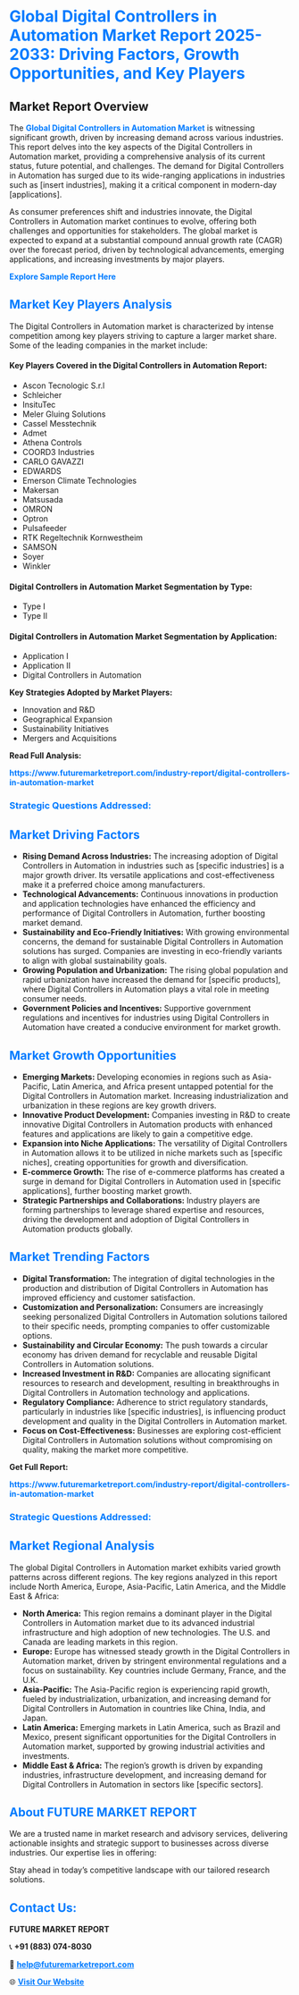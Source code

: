 <h1 style="color: #007BFF;">Global Digital Controllers in Automation Market Report 2025-2033: Driving Factors, Growth Opportunities, and Key Players</h1>

<section id="overview">
<h2>Market Report Overview</h2>
<p>The <a href="https://www.futuremarketreport.com/industry-report/digital-controllers-in-automation-market" style="color: #007BFF; text-decoration: none;"><strong>Global Digital Controllers in Automation Market</strong></a> is witnessing significant growth, driven by increasing demand across various industries. This report delves into the key aspects of the Digital Controllers in Automation market, providing a comprehensive analysis of its current status, future potential, and challenges. The demand for Digital Controllers in Automation has surged due to its wide-ranging applications in industries such as [insert industries], making it a critical component in modern-day [applications].</p>
<p>As consumer preferences shift and industries innovate, the Digital Controllers in Automation market continues to evolve, offering both challenges and opportunities for stakeholders. The global market is expected to expand at a substantial compound annual growth rate (CAGR) over the forecast period, driven by technological advancements, emerging applications, and increasing investments by major players.</p>
</section>

<section id="overview">
<p><a href="https://www.futuremarketreport.com/request-sample/reportId=112333" style="color: #007BFF; text-decoration: none;"><strong>Explore Sample Report Here</strong></a></p>
</section>

<section id="key-players">
<h2 style="color: #007BFF;">Market Key Players Analysis</h2>
<p>The Digital Controllers in Automation market is characterized by intense competition among key players striving to capture a larger market share. Some of the leading companies in the market include:</p>
<h4>Key Players Covered in the Digital Controllers in Automation Report:</h4>
<ul><li>Ascon Tecnologic S.r.l</li><li>Schleicher</li><li>InsituTec</li><li>Meler Gluing Solutions</li><li>Cassel Messtechnik</li><li>Admet</li><li>Athena Controls</li><li>COORD3 Industries</li><li>CARLO GAVAZZI</li><li>EDWARDS</li><li>Emerson Climate Technologies</li><li>Makersan</li><li>Matsusada</li><li>OMRON</li><li>Optron</li><li>Pulsafeeder</li><li>RTK Regeltechnik Kornwestheim</li><li>SAMSON</li><li>Soyer</li><li>Winkler</li></ul>
<h4>Digital Controllers in Automation Market Segmentation by Type:</h4>
<ul><li>Type I</li><li>Type II</li></ul>

<h4>Digital Controllers in Automation Market Segmentation by Application:</h4>
<ul><li>Application I</li><li>Application II</li><li>Digital Controllers in Automation</li></ul>
<p><strong>Key Strategies Adopted by Market Players:</strong></p>
<ul>
<li>Innovation and R&D</li>
<li>Geographical Expansion</li>
<li>Sustainability Initiatives</li>
<li>Mergers and Acquisitions</li>
</ul>
</section>

<section>
<p><strong>Read Full Analysis: </strong></p><a href="https://www.futuremarketreport.com/industry-report/digital-controllers-in-automation-market" style="color: #007BFF; text-decoration: none;"><strong>https://www.futuremarketreport.com/industry-report/digital-controllers-in-automation-market</strong></a>
<h3 style="color: #007BFF;">Strategic Questions Addressed:</h3>
</section>

<section id="driving-factors">
<h2 style="color: #007BFF;">Market Driving Factors</h2>
<ul>
<li><strong>Rising Demand Across Industries:</strong> The increasing adoption of Digital Controllers in Automation in industries such as [specific industries] is a major growth driver. Its versatile applications and cost-effectiveness make it a preferred choice among manufacturers.</li>
<li><strong>Technological Advancements:</strong> Continuous innovations in production and application technologies have enhanced the efficiency and performance of Digital Controllers in Automation, further boosting market demand.</li>
<li><strong>Sustainability and Eco-Friendly Initiatives:</strong> With growing environmental concerns, the demand for sustainable Digital Controllers in Automation solutions has surged. Companies are investing in eco-friendly variants to align with global sustainability goals.</li>
<li><strong>Growing Population and Urbanization:</strong> The rising global population and rapid urbanization have increased the demand for [specific products], where Digital Controllers in Automation plays a vital role in meeting consumer needs.</li>
<li><strong>Government Policies and Incentives:</strong> Supportive government regulations and incentives for industries using Digital Controllers in Automation have created a conducive environment for market growth.</li>
</ul>
</section>

<section id="growth-opportunities">
<h2 style="color: #007BFF;">Market Growth Opportunities</h2>
<ul>
<li><strong>Emerging Markets:</strong> Developing economies in regions such as Asia-Pacific, Latin America, and Africa present untapped potential for the Digital Controllers in Automation market. Increasing industrialization and urbanization in these regions are key growth drivers.</li>
<li><strong>Innovative Product Development:</strong> Companies investing in R&D to create innovative Digital Controllers in Automation products with enhanced features and applications are likely to gain a competitive edge.</li>
<li><strong>Expansion into Niche Applications:</strong> The versatility of Digital Controllers in Automation allows it to be utilized in niche markets such as [specific niches], creating opportunities for growth and diversification.</li>
<li><strong>E-commerce Growth:</strong> The rise of e-commerce platforms has created a surge in demand for Digital Controllers in Automation used in [specific applications], further boosting market growth.</li>
<li><strong>Strategic Partnerships and Collaborations:</strong> Industry players are forming partnerships to leverage shared expertise and resources, driving the development and adoption of Digital Controllers in Automation products globally.</li>
</ul>
</section>

<section id="trending-factors">
<h2 style="color: #007BFF;">Market Trending Factors</h2>
<ul>
<li><strong>Digital Transformation:</strong> The integration of digital technologies in the production and distribution of Digital Controllers in Automation has improved efficiency and customer satisfaction.</li>
<li><strong>Customization and Personalization:</strong> Consumers are increasingly seeking personalized Digital Controllers in Automation solutions tailored to their specific needs, prompting companies to offer customizable options.</li>
<li><strong>Sustainability and Circular Economy:</strong> The push towards a circular economy has driven demand for recyclable and reusable Digital Controllers in Automation solutions.</li>
<li><strong>Increased Investment in R&D:</strong> Companies are allocating significant resources to research and development, resulting in breakthroughs in Digital Controllers in Automation technology and applications.</li>
<li><strong>Regulatory Compliance:</strong> Adherence to strict regulatory standards, particularly in industries like [specific industries], is influencing product development and quality in the Digital Controllers in Automation market.</li>
<li><strong>Focus on Cost-Effectiveness:</strong> Businesses are exploring cost-efficient Digital Controllers in Automation solutions without compromising on quality, making the market more competitive.</li>
</ul>
</section>

<section>
<p><strong>Get Full Report: </strong></p><a href="https://www.futuremarketreport.com/industry-report/digital-controllers-in-automation-market" style="color: #007BFF; text-decoration: none;"><strong>https://www.futuremarketreport.com/industry-report/digital-controllers-in-automation-market</strong></a>
<h3 style="color: #007BFF;">Strategic Questions Addressed:</h3>
</section>


<section id="regional-analysis">
<h2 style="color: #007BFF;">Market Regional Analysis</h2>
<p>The global Digital Controllers in Automation market exhibits varied growth patterns across different regions. The key regions analyzed in this report include North America, Europe, Asia-Pacific, Latin America, and the Middle East & Africa:</p>
<ul>
<li><strong>North America:</strong> This region remains a dominant player in the Digital Controllers in Automation market due to its advanced industrial infrastructure and high adoption of new technologies. The U.S. and Canada are leading markets in this region.</li>
<li><strong>Europe:</strong> Europe has witnessed steady growth in the Digital Controllers in Automation market, driven by stringent environmental regulations and a focus on sustainability. Key countries include Germany, France, and the U.K.</li>
<li><strong>Asia-Pacific:</strong> The Asia-Pacific region is experiencing rapid growth, fueled by industrialization, urbanization, and increasing demand for Digital Controllers in Automation in countries like China, India, and Japan.</li>
<li><strong>Latin America:</strong> Emerging markets in Latin America, such as Brazil and Mexico, present significant opportunities for the Digital Controllers in Automation market, supported by growing industrial activities and investments.</li>
<li><strong>Middle East & Africa:</strong> The region’s growth is driven by expanding industries, infrastructure development, and increasing demand for Digital Controllers in Automation in sectors like [specific sectors].</li>
</ul>
</section>

<footer>
<h2 style="color: #007BFF;">About FUTURE MARKET REPORT</h2>
<p>We are a trusted name in market research and advisory services, delivering actionable insights and strategic support to businesses across diverse industries. Our expertise lies in offering:</p>

<p>Stay ahead in today’s competitive landscape with our tailored research solutions.</p>

<h2 style="color: #007BFF;">Contact Us:</h2>
<p><strong>FUTURE MARKET REPORT</strong></p>
<p>📞 <strong>+91 (883) 074-8030</strong></p>
<p>📧 <strong><a href="mailto:help@futuremarketreport.com" style="color: #007BFF;">help@futuremarketreport.com</a></strong></p>
<p>🌐 <strong><a href="https://www.futuremarketreport.com/" style="color: #007BFF;">Visit Our Website</a></strong></p>
</footer>